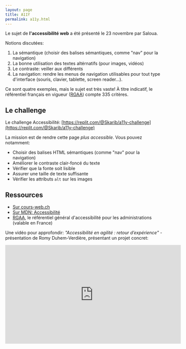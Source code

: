 ```yaml
---
layout: page
title: A11Y
permalink: a11y.html
---
```


Le sujet de **l'accessibilité web** a été présenté le 23 novembre par Saloua.

Notions discutées:

1. La sémantique (choisir des balises sémantiques, comme "nav" pour la navigation)
2. La bonne utilisation des textes altérnatifs (pour images, vidéos)
3. Le contraste: veiller aux différents
4. La navigation: rendre les menus de navigation utilisables pour tout type d'interface (souris, clavier, tablette, screen reader...).

Ce sont quatre exemples, mais le sujet est très vaste! À titre indicatif, le référentiel français en vigueur ([RGAA](http://disic.github.io/rgaa_methodologie/)) compte 335 critères.

## Le challenge

Le challenge Accessibilité: [https://replit.com/@Skarib/a11y-challenge](https://replit.com/@Skarib/a11y-challenge)

La mission est de rendre cette page *plus accessible*. Vous pouvez notamment:

- Choisir des balises HTML sémantiques (comme "nav" pour la navigation)
- Améliorer le contraste clair-foncé du texte
- Vérifier que la fonte soit lisible
- Assurer une taille de texte suffisante
- Vérifier les attributs `alt` sur les images


## Ressources

- [Sur cours-web.ch](https://cours-web.ch/html/accessibilite.html)
- [Sur MDN: Accessibilité](https://developer.mozilla.org/fr/docs/Web/Accessibility)
- [RGAA](http://disic.github.io/rgaa_methodologie/), le référentiel général d'accessibilité pour les administrations (valable en France)

Une vidéo pour approfondir: *"Accessibilité en agilité : retour d’expérience"* - présentation de Romy Duhem-Verdière, présentant un projet concret:

<iframe width="560" height="315" src="https://www.youtube.com/embed/7fZFzBWXdY4" title="YouTube video player" frameborder="0" allow="accelerometer; autoplay; clipboard-write; encrypted-media; gyroscope; picture-in-picture" allowfullscreen></iframe>